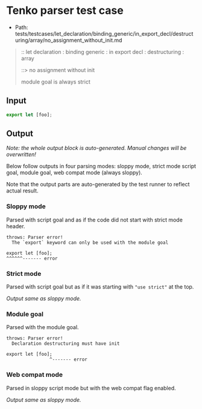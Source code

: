 # Tenko parser test case

- Path: tests/testcases/let_declaration/binding_generic/in_export_decl/destructuring/array/no_assignment_without_init.md

> :: let declaration : binding generic : in export decl : destructuring : array
>
> ::> no assignment without init
>
> module goal is always strict

## Input

`````js
export let [foo];
`````

## Output

_Note: the whole output block is auto-generated. Manual changes will be overwritten!_

Below follow outputs in four parsing modes: sloppy mode, strict mode script goal, module goal, web compat mode (always sloppy).

Note that the output parts are auto-generated by the test runner to reflect actual result.

### Sloppy mode

Parsed with script goal and as if the code did not start with strict mode header.

`````
throws: Parser error!
  The `export` keyword can only be used with the module goal

export let [foo];
^^^^^^------- error
`````

### Strict mode

Parsed with script goal but as if it was starting with `"use strict"` at the top.

_Output same as sloppy mode._

### Module goal

Parsed with the module goal.

`````
throws: Parser error!
  Declaration destructuring must have init

export let [foo];
                ^------- error
`````


### Web compat mode

Parsed in sloppy script mode but with the web compat flag enabled.

_Output same as sloppy mode._
